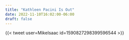 ```yaml
---
title: "Kathleen Pacini Is Out"
date: 2022-11-10T16:02:00-06:00
draft: false
---
```

{{< tweet user=MikeIsaac id=1590827298399596544 >}}
<!--more-->
